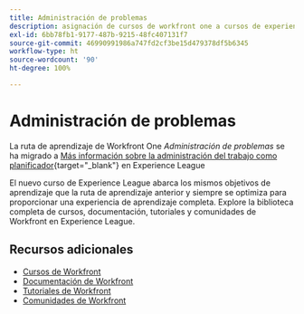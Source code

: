 ```yaml
---
title: Administración de problemas
description: asignación de cursos de workfront one a cursos de experience league
exl-id: 6bb78fb1-9177-487b-9215-48fc407131f7
source-git-commit: 46990991986a747fd2cf3be15d479378df5b6345
workflow-type: ht
source-wordcount: '90'
ht-degree: 100%

---
```


# Administración de problemas

La ruta de aprendizaje de Workfront One *Administración de problemas* se ha migrado a [Más información sobre la administración del trabajo como planificador](https://experienceleague.adobe.com/?recommended=Workfront-U-1-2022.4.reporting){target="_blank"} en Experience League

El nuevo curso de Experience League abarca los mismos objetivos de aprendizaje que la ruta de aprendizaje anterior y siempre se optimiza para proporcionar una experiencia de aprendizaje completa.  Explore la biblioteca completa de cursos, documentación, tutoriales y comunidades de Workfront en Experience League.

## Recursos adicionales

* [Cursos de Workfront](https://experienceleague.adobe.com/?lang=es&amp;Solution=Workfront#courses)
* [Documentación de Workfront](https://experienceleague.adobe.com/docs/workfront.html?lang=es)
* [Tutoriales de Workfront](https://experienceleague.adobe.com/docs/workfront-learn/tutorials-workfront/home.html?lang=es)
* [Comunidades de Workfront](https://experienceleaguecommunities.adobe.com/t5/workfront/ct-p/workfront)
